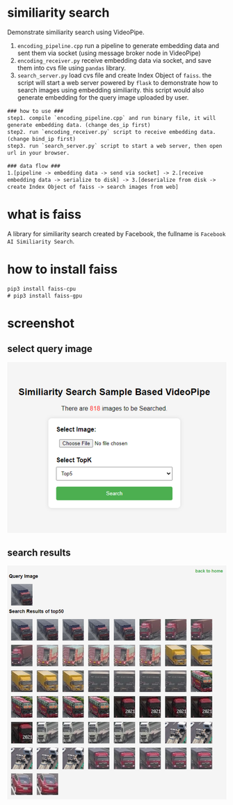# similiarity search #

Demonstrate similiarity search using VideoPipe.

1. `encoding_pipeline.cpp` run a pipeline to generate embedding data and sent them via socket (using message broker node in VideoPipe)
2. `encoding_receiver.py` receive embedding data via socket, and save them into cvs file using `pandas` library.
3. `search_server.py` load cvs file and create Index Object of `faiss`. the script will start a web server powered by `flask` to demonstrate how to search images using embedding similiarity. this script would also generate embedding for the query image uploaded by user.

```
### how to use ###
step1. compile `encoding_pipeline.cpp` and run binary file, it will generate embedding data. (change des_ip first)
step2. run `encoding_receiver.py` script to receive embedding data. (change bind_ip first)
step3. run `search_server.py` script to start a web server, then open url in your browser.
```

```
### data flow ###
1.[pipeline -> embedding data -> send via socket] -> 2.[receive embedding data -> serialize to disk] -> 3.[deserialize from disk -> create Index Object of faiss -> search images from web]
```

# what is faiss #
A library for similiarity search created by Facebook, the fullname is `Facebook AI Similiarity Search`.

# how to install faiss #
```
pip3 install faiss-cpu 
# pip3 install faiss-gpu
```

# screenshot #
## select query image
![](../../doc/p44.png)

## search results
![](../../doc/p43.png)